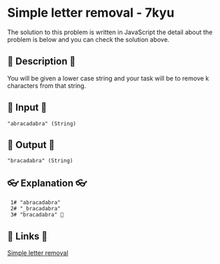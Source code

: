 # Simple letter removal - 7kyu

The solution to this problem is written in JavaScript the detail about the problem is below and you can check the solution above.

## 💬 Description 💬

You will be given a lower case string and your task will be to remove k characters from that string.

## 🥚 Input 🥚

```
"abracadabra" (String)
```

## 🐣 Output 🐣

```
"bracadabra" (String)
```

## 👓 Explanation 👓

```
 1# "abracadabra"
 2# "_bracadabra"
 3# "bracadabra" 🎉
```

## 🔗 Links 🔗

[Simple letter removal](https://www.codewars.com/kata/5b728f801db5cec7320000c7)

